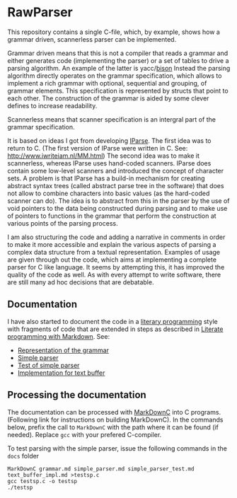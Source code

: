 # RawParser

This repository contains a single C-file, which, by example,
shows how a grammar driven, scannerless parser can be implemented.

Grammar driven means that this is not a compiler that reads
a grammar and either generates code (implementing the parser)
or a set of tables to drive a parsing algorithm. An example of
the latter is yacc/[bison](https://www.gnu.org/software/bison/)
Instead the parsing algorithm directly operates on the grammar
specification, which allows to implement a rich grammar with
optional, sequential and grouping, of grammar elements. This
specification is represented by structs that point to each
other. The construction of the grammar is aided by some clever
defines to increase readability.

Scannerless means that scanner specification is an intergral
part of the grammar specification.

It is based on ideas I got from developing [IParse](https://github.com/FransFaase/IParse).
The first idea was to return to C. (The first version of IParse
were written in C. See: http://www.iwriteiam.nl/MM.html)
The second idea was to make it scannerless, whereas IParse uses
hand-coded scanners. IParse does contain some low-level scanners
and introduced the concept of character sets. A problem is that
IParse has a build-in mechanism for creating abstract syntax trees
(called abstract parse tree in the software) that does not allow
to combine characters into basic values (as the hard-coded scanner
can do). The idea is to abstract from this in the parser by the
use of void pointers to the data being constructed during parsing
and to make use of pointers to functions in the grammar that
perform the construction at various points of the parsing process.

I am also structuring the code and adding a narrative in comments
in order to make it more accessible and explain the various aspects
of parsing a complex data structure from a textual representation.
Examples of usage are given through out the code, which aims at
implementing a complete parser for C like language. 
It seems by attempting this, it has improved the quality of the
code as well. As with every attempt to write software, there are
still many ad hoc decisions that are debatable.

## Documentation

I have also started to document the code in a [literary programming](https://en.wikipedia.org/wiki/Literate_programming)
style with fragments of code that are extended in steps as described in
[Literate programming with Markdown](https://www.iwriteiam.nl/D2101.html#13).
See:

*  [Representation of the grammar](docs/grammar.md)
*  [Simple parser](docs/simple_parser.md)
*  [Test of simple parser](docs/simple_parser_test.md)
*  [Implementation for text buffer](docs/text_buffer_impl.md)

## Processing the documentation

The documentation can be processed with
[MarkDownC](https://github.com/FransFaase/IParse/blob/master/README.md#markdownc)
into C programs. (Following link for instructions on building MarkDownC).
In the commands below, prefix the call to `MarkDownC` with the path
where it can be found (if needed). Replace `gcc` with your prefered
C-compiler.

To test parsing with the simple parser, issue the following commands
in the `docs` folder
```
MarkDownC grammar.md simple_parser.md simple_parser_test.md text_buffer_impl.md >testsp.c
gcc testsp.c -o testsp
./testsp
```
